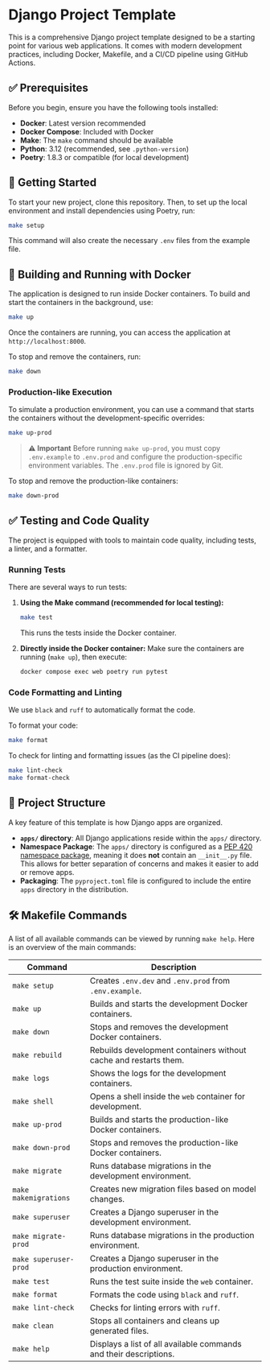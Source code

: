 # Django Project Template

This is a comprehensive Django project template designed to be a starting point for various web applications. It comes with modern development practices, including Docker, Makefile, and a CI/CD pipeline using GitHub Actions.

## ✅ Prerequisites

Before you begin, ensure you have the following tools installed:

- **Docker**: Latest version recommended
- **Docker Compose**: Included with Docker
- **Make**: The `make` command should be available
- **Python**: 3.12 (recommended, see `.python-version`)
- **Poetry**: 1.8.3 or compatible (for local development)

## 🚀 Getting Started

To start your new project, clone this repository. Then, to set up the local environment and install dependencies using Poetry, run:

```bash
make setup
```
This command will also create the necessary `.env` files from the example file.

## 🐳 Building and Running with Docker

The application is designed to run inside Docker containers. To build and start the containers in the background, use:

```bash
make up
```

Once the containers are running, you can access the application at `http://localhost:8000`.

To stop and remove the containers, run:
```bash
make down
```

### Production-like Execution

To simulate a production environment, you can use a command that starts the containers without the development-specific overrides:

```bash
make up-prod
```

> **⚠️ Important**
> Before running `make up-prod`, you must copy `.env.example` to `.env.prod` and configure the production-specific environment variables. The `.env.prod` file is ignored by Git.

To stop and remove the production-like containers:
```bash
make down-prod
```

## ✅ Testing and Code Quality

The project is equipped with tools to maintain code quality, including tests, a linter, and a formatter.

### Running Tests

There are several ways to run tests:

1.  **Using the Make command (recommended for local testing):**
    ```bash
    make test
    ```
    This runs the tests inside the Docker container.

2.  **Directly inside the Docker container:**
    Make sure the containers are running (`make up`), then execute:
    ```bash
    docker compose exec web poetry run pytest
    ```

### Code Formatting and Linting

We use `black` and `ruff` to automatically format the code.

To format your code:
```bash
make format
```

To check for linting and formatting issues (as the CI pipeline does):
```bash
make lint-check
make format-check
```

## 📂 Project Structure

A key feature of this template is how Django apps are organized.

-   **`apps/` directory**: All Django applications reside within the `apps/` directory.
-   **Namespace Package**: The `apps/` directory is configured as a [PEP 420 namespace package](https://www.python.org/dev/peps/pep-0420/), meaning it does **not** contain an `__init__.py` file. This allows for better separation of concerns and makes it easier to add or remove apps.
-   **Packaging**: The `pyproject.toml` file is configured to include the entire `apps` directory in the distribution.

## 🛠 Makefile Commands

A list of all available commands can be viewed by running `make help`. Here is an overview of the main commands:

| Command              | Description                                                                 |
| --------------------- | --------------------------------------------------------------------------- |
| `make setup`          | Creates `.env.dev` and `.env.prod` from `.env.example`.                     |
| `make up`             | Builds and starts the development Docker containers.                        |
| `make down`           | Stops and removes the development Docker containers.                        |
| `make rebuild`        | Rebuilds development containers without cache and restarts them.            |
| `make logs`           | Shows the logs for the development containers.                              |
| `make shell`          | Opens a shell inside the `web` container for development.                   |
| `make up-prod`        | Builds and starts the production-like Docker containers.                    |
| `make down-prod`      | Stops and removes the production-like Docker containers.                    |
| `make migrate`        | Runs database migrations in the development environment.                    |
| `make makemigrations` | Creates new migration files based on model changes.                         |
| `make superuser`      | Creates a Django superuser in the development environment.                  |
| `make migrate-prod`   | Runs database migrations in the production environment.                     |
| `make superuser-prod` | Creates a Django superuser in the production environment.                   |
| `make test`           | Runs the test suite inside the `web` container.                             |
| `make format`         | Formats the code using `black` and `ruff`.                                  |
| `make lint-check`     | Checks for linting errors with `ruff`.                                      |
| `make clean`          | Stops all containers and cleans up generated files.                         |
| `make help`           | Displays a list of all available commands and their descriptions.           |
